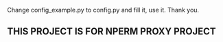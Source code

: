 Change config_example.py to config.py and fill it, use it.
Thank you.


## THIS PROJECT IS FOR NPERM PROXY PROJECT
